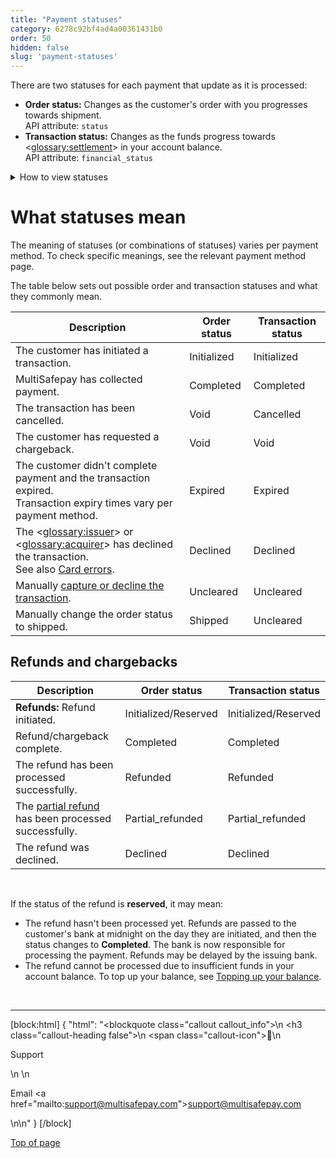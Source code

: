 ```yaml
---
title: "Payment statuses"
category: 6278c92bf4ad4a00361431b0
order: 50
hidden: false
slug: 'payment-statuses'
---
```

There are two statuses for each payment that update as it is processed:

- **Order status:** Changes as the customer's order with you progresses towards shipment.  
API attribute: `status`
- **Transaction status:** Changes as the funds progress towards <<glossary:settlement>> in your account balance.  
API attribute: `financial_status`

<details id="how-to-view-statuses">
<summary>How to view statuses</summary>
<br>

1. Sign in to your [MultiSafepay dashboard](https://merchant.multisafepay.com/).
2. Go to **Transaction overview**, and then select the relevant transaction to open the **Transaction details** page. 
3. Under **Status history**, you can see the statuses.

</details>

# What statuses mean

The meaning of statuses (or combinations of statuses) varies per payment method. To check specific meanings, see the relevant payment method page. 

The table below sets out possible order and transaction statuses and what they commonly mean.

| Description | Order status | Transaction status |
|---|---|---|
| The customer has initiated a transaction. | Initialized | Initialized |
| MultiSafepay has collected payment. | Completed | Completed |
| The transaction has been cancelled. | Void | Cancelled |
| The customer has requested a chargeback. | Void | Void |
| The customer didn't complete payment and the transaction expired. <br> Transaction expiry times vary per payment method. | Expired | Expired |
| The <<glossary:issuer>> or <<glossary:acquirer>> has declined the transaction. <br> See also [Card errors](/docs/card-errors/). | Declined | Declined |
| Manually [capture or decline the transaction](/docs/uncaptured/). | Uncleared | Uncleared |
| Manually change the order status to shipped. | Shipped | Uncleared |

## Refunds and chargebacks

| Description | Order status | Transaction status |
|---|---|---|
| **Refunds:** Refund initiated.| Initialized/Reserved | Initialized/Reserved |
| Refund/chargeback complete. | Completed | Completed |
| The refund has been processed successfully.| Refunded | Refunded |
| The [partial refund](/docs/refund-payments/) has been processed successfully.| Partial_refunded | Partial_refunded |
| The refund was declined. | Declined | Declined |
<br>

If the status of the refund  is **reserved**, it may mean: 

- The refund hasn't been processed yet. Refunds are passed to the customer's bank at midnight on the day they are initiated, and then the status changes to **Completed**. The bank is now responsible for processing the payment. Refunds may be delayed by the issuing bank.
- The refund cannot be processed due to insufficient funds in your account balance. To top up your balance, see [Topping up your balance](/docs/account-balance/).

<br>

---

[block:html]
{
  "html": "<blockquote class=\"callout callout_info\">\n    <h3 class=\"callout-heading false\">\n        <span class=\"callout-icon\">💬</span>\n        <p>Support</p>\n    </h3>\n    <p>Email <a href=\"mailto:support@multisafepay.com\">support@multisafepay.com</a></p>\n</blockquote>\n"
}
[/block]

[Top of page](#)
